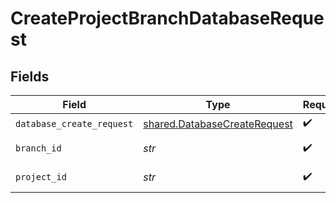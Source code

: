 # CreateProjectBranchDatabaseRequest


## Fields

| Field                                                                        | Type                                                                         | Required                                                                     | Description                                                                  |
| ---------------------------------------------------------------------------- | ---------------------------------------------------------------------------- | ---------------------------------------------------------------------------- | ---------------------------------------------------------------------------- |
| `database_create_request`                                                    | [shared.DatabaseCreateRequest](../../models/shared/databasecreaterequest.md) | :heavy_check_mark:                                                           | N/A                                                                          |
| `branch_id`                                                                  | *str*                                                                        | :heavy_check_mark:                                                           | The branch ID                                                                |
| `project_id`                                                                 | *str*                                                                        | :heavy_check_mark:                                                           | The Neon project ID                                                          |